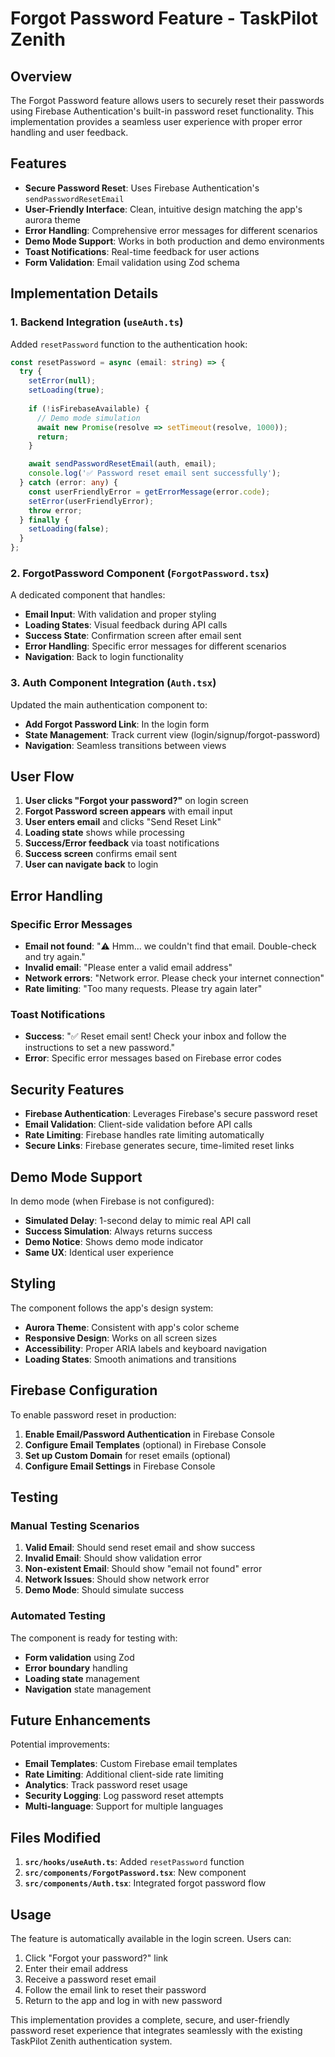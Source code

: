# Forgot Password Feature - TaskPilot Zenith

## Overview

The Forgot Password feature allows users to securely reset their passwords using Firebase Authentication's built-in password reset functionality. This implementation provides a seamless user experience with proper error handling and user feedback.

## Features

- **Secure Password Reset**: Uses Firebase Authentication's `sendPasswordResetEmail`
- **User-Friendly Interface**: Clean, intuitive design matching the app's aurora theme
- **Error Handling**: Comprehensive error messages for different scenarios
- **Demo Mode Support**: Works in both production and demo environments
- **Toast Notifications**: Real-time feedback for user actions
- **Form Validation**: Email validation using Zod schema

## Implementation Details

### 1. Backend Integration (`useAuth.ts`)

Added `resetPassword` function to the authentication hook:

```typescript
const resetPassword = async (email: string) => {
  try {
    setError(null);
    setLoading(true);
    
    if (!isFirebaseAvailable) {
      // Demo mode simulation
      await new Promise(resolve => setTimeout(resolve, 1000));
      return;
    }

    await sendPasswordResetEmail(auth, email);
    console.log('✅ Password reset email sent successfully');
  } catch (error: any) {
    const userFriendlyError = getErrorMessage(error.code);
    setError(userFriendlyError);
    throw error;
  } finally {
    setLoading(false);
  }
};
```

### 2. ForgotPassword Component (`ForgotPassword.tsx`)

A dedicated component that handles:

- **Email Input**: With validation and proper styling
- **Loading States**: Visual feedback during API calls
- **Success State**: Confirmation screen after email sent
- **Error Handling**: Specific error messages for different scenarios
- **Navigation**: Back to login functionality

### 3. Auth Component Integration (`Auth.tsx`)

Updated the main authentication component to:

- **Add Forgot Password Link**: In the login form
- **State Management**: Track current view (login/signup/forgot-password)
- **Navigation**: Seamless transitions between views

## User Flow

1. **User clicks "Forgot your password?"** on login screen
2. **Forgot Password screen appears** with email input
3. **User enters email** and clicks "Send Reset Link"
4. **Loading state** shows while processing
5. **Success/Error feedback** via toast notifications
6. **Success screen** confirms email sent
7. **User can navigate back** to login

## Error Handling

### Specific Error Messages

- **Email not found**: "⚠️ Hmm... we couldn't find that email. Double-check and try again."
- **Invalid email**: "Please enter a valid email address"
- **Network errors**: "Network error. Please check your internet connection"
- **Rate limiting**: "Too many requests. Please try again later"

### Toast Notifications

- **Success**: "✅ Reset email sent! Check your inbox and follow the instructions to set a new password."
- **Error**: Specific error messages based on Firebase error codes

## Security Features

- **Firebase Authentication**: Leverages Firebase's secure password reset
- **Email Validation**: Client-side validation before API calls
- **Rate Limiting**: Firebase handles rate limiting automatically
- **Secure Links**: Firebase generates secure, time-limited reset links

## Demo Mode Support

In demo mode (when Firebase is not configured):

- **Simulated Delay**: 1-second delay to mimic real API call
- **Success Simulation**: Always returns success
- **Demo Notice**: Shows demo mode indicator
- **Same UX**: Identical user experience

## Styling

The component follows the app's design system:

- **Aurora Theme**: Consistent with app's color scheme
- **Responsive Design**: Works on all screen sizes
- **Accessibility**: Proper ARIA labels and keyboard navigation
- **Loading States**: Smooth animations and transitions

## Firebase Configuration

To enable password reset in production:

1. **Enable Email/Password Authentication** in Firebase Console
2. **Configure Email Templates** (optional) in Firebase Console
3. **Set up Custom Domain** for reset emails (optional)
4. **Configure Email Settings** in Firebase Console

## Testing

### Manual Testing Scenarios

1. **Valid Email**: Should send reset email and show success
2. **Invalid Email**: Should show validation error
3. **Non-existent Email**: Should show "email not found" error
4. **Network Issues**: Should show network error
5. **Demo Mode**: Should simulate success

### Automated Testing

The component is ready for testing with:
- **Form validation** using Zod
- **Error boundary** handling
- **Loading state** management
- **Navigation** state management

## Future Enhancements

Potential improvements:

- **Email Templates**: Custom Firebase email templates
- **Rate Limiting**: Additional client-side rate limiting
- **Analytics**: Track password reset usage
- **Security Logging**: Log password reset attempts
- **Multi-language**: Support for multiple languages

## Files Modified

1. **`src/hooks/useAuth.ts`**: Added `resetPassword` function
2. **`src/components/ForgotPassword.tsx`**: New component
3. **`src/components/Auth.tsx`**: Integrated forgot password flow

## Usage

The feature is automatically available in the login screen. Users can:

1. Click "Forgot your password?" link
2. Enter their email address
3. Receive a password reset email
4. Follow the email link to reset their password
5. Return to the app and log in with new password

This implementation provides a complete, secure, and user-friendly password reset experience that integrates seamlessly with the existing TaskPilot Zenith authentication system. 